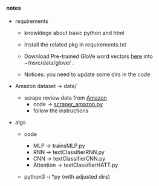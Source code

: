 
#### notes 
* requirements 
  - knowldege about basic python and html
  - Install the related pkg in requirements.txt 
  - Download Pre-trained GloVe word vectors [here](https://nlp.stanford.edu/projects/glove/) into ~/nsrc/data/glove/ .

  - Notices: you need to update some dirs in the code 

* Amazon dataset -> data/ 
  - scrape review data from [Amazon](www.amazon.com) 
    + code -> [scraper_amazon.py](https://github.com/muyun/dev.deeplearning/blob/master/src/scraper_amazon.py)
    + follow the instructions 

* algs 
  - code 
    + MLP -> trainsMLP.py 
    + RNN -> textClassifierRNN.py 
    + CNN -> textClassifierCNN.py 
    + Attention -> textClassifierHATT.py 
         

  - python3 -i *py (with adjusted dirs)
